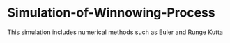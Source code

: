 # Simulation-of-Winnowing-Process
This simulation includes numerical methods such as Euler and Runge Kutta
